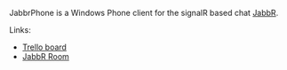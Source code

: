 JabbrPhone is a Windows Phone client for the signalR based chat [JabbR](http://jabbr.net).

Links:

*	[Trello board](https://trello.com/board/jabbrphone/4f21fe495631135c310aba55)
*	[JabbR Room](http://jabbr.net/#/rooms/JabbrPhone)